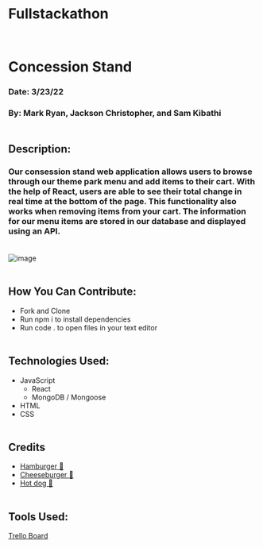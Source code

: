 
# Fullstackathon <br /> <br /> 

# Concession Stand <br /> 

### Date: 3/23/22<br /> 
### By: Mark Ryan, Jackson Christopher, and Sam Kibathi<br /> <br /> 

## Description:<br /> 
### Our consession stand web application allows users to browse through our theme park menu and add items to their cart. With the help of React, users are able to see their total change in real time at the bottom of the page. This functionality also works when removing items from your cart. The information for our menu items are stored in our database and displayed using an API. <br /> <br /> 

![image](https://png.pngtree.com/png-vector/20190130/ourlarge/pngtree-cute-minimalist-creative-cartoon-hamburger-png-image_611163.jpg) <br /><br />

## How You Can Contribute:<br /> 
* Fork and Clone
* Run npm i to install dependencies
* Run code . to open files in your text editor<br /> <br /> 

## Technologies Used:<br /> 
* JavaScript
  * React
  * MongoDB / Mongoose
* HTML
* CSS <br /> <br /> 

## Credits 
* [Hamburger 🍔](https://upload.wikimedia.org/wikipedia/commons/4/47/Hamburger_%28black_bg%29.jpg)
* [Cheeseburger 🍔](https://assets.myfoodandfamily.com/adaptivemedia/rendition/195370-3000x2000.jpg?id=093000b4880e99e6cd87fa511235a789145c5a0a&ht=650&wd=1004&version=1&clid=pim)
* [Hot dog 🌭](https://upload.wikimedia.org/wikipedia/commons/b/b1/Hot_dog_with_mustard.png) <br /> <br /> 
  
## Tools Used:

[Trello Board](https://trello.com/b/M47eArYK/full-stackathon)


